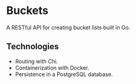# Buckets
A RESTful API for creating bucket lists built in Go. 

## Technologies

- Routing with Chi.
- Containerization with Docker. 
- Persistence in a PostgreSQL database.
